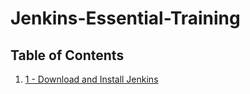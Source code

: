 # Jenkins-Essential-Training
 
## Table of Contents
1. [1 - Download and Install Jenkins](https://github.com/vprabhu1771/Jenkins-Essential-Training/tree/main/1%20-%20Download%20and%20Install%20Jenkins)